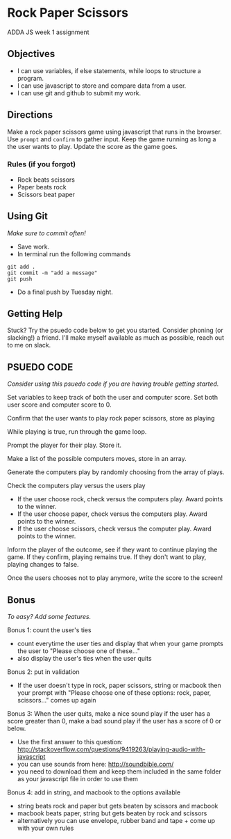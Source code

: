 # Rock Paper Scissors
ADDA JS week 1 assignment

## Objectives
- I can use variables, if else statements, while loops to structure a program.
- I can use javascript to store and compare data from a user.
- I can use git and github to submit my work.

## Directions
Make a rock paper scissors game using javascript that runs in the browser. Use `prompt` and `confirm` to gather input. Keep the game running as long a the user wants to play. Update the score as the game goes.

### Rules (if you forgot)
- Rock beats scissors
- Paper beats rock
- Scissors beat paper

## Using Git
*Make sure to commit often!* 

- Save work. 
- In terminal run the following commands
```
git add .
git commit -m "add a message"
git push
```
- Do a final push by Tuesday night.

## Getting Help
Stuck? Try the psuedo code below to get you started. Consider phoning (or slacking!) a friend. I'll make myself available as much as possible, reach out to me on slack. 

## PSUEDO CODE
*Consider using this psuedo code if you are having trouble getting started.*

Set variables to keep track of both the user and computer score. Set both user score and computer score to 0.

Confirm that the user wants to play rock paper scissors, store as playing

While playing is true, run through the game loop.

Prompt the player for their play. Store it.

Make a list of the possible computers moves, store in an array.
	
Generate the computers play by randomly choosing from the array of plays.

Check the computers play versus the users play
- If the user choose rock, check versus the computers play. Award points to the winner.
- If the user choose paper, check versus the computers play. Award points to the winner.
- If the user choose scissors, check versus the computer play. Award points to the winner.

Inform the player of the outcome, see if they want to continue playing the game. If they confirm, playing remains true. If they don't want to play, playing changes to false.

Once the users chooses not to play anymore, write the score to the screen!

## Bonus
*To easy? Add some features.*

Bonus 1: count the user's ties
- count everytime the user ties and display that when your game prompts the user to "Please choose one of these..."
- also display the user's ties when the user quits

Bonus 2: put in validation
- If the user doesn't type in rock, paper scissors, string or macbook then your prompt with "Please choose one of these options: rock, paper, scissors..." comes up again

Bonus 3: When the user quits, make a nice sound play if the user has a score greater than 0, make a bad sound play if the user has a score of 0 or below. 
- Use the first answer to this question: http://stackoverflow.com/questions/9419263/playing-audio-with-javascript
- you can use sounds from here: http://soundbible.com/
- you need to download them and keep them included in the same folder as your javascript file in order to use them

Bonus 4: add in string, and macbook to the options available
- string beats rock and paper but gets beaten by scissors and macbook
- macbook beats paper, string but gets beaten by rock and scissors
- alternatively you can use envelope, rubber band and tape + come up with your own rules
